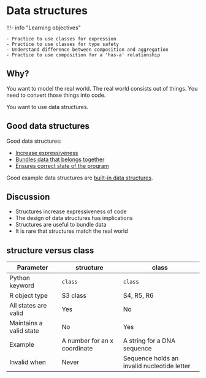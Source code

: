# Data structures

!!!- info "Learning objectives"

    - Practice to use classes for expression
    - Practice to use classes for type safety
    - Understand difference between composition and aggregation
    - Practice to use composition for a 'has-a' relationship

## Why?

You want to model the real world.
The real world consists out of things.
You need to convert those things into code.

You want to use data structures.

## Good data structures

Good data structures:

- [Increase expressiveness](expressive_data_type.md)
- [Bundles data that belongs together](has_a_relation.md)
- [Ensures correct state of the program](class_design.md)

Good example data structures are [built-in data structures](built_in_data_structures.md).

## Discussion

- Structures increase expressiveness of code
- The design of data structures has implications
- Structures are useful to bundle data
- It is rare that structures match the real world

## structure versus class

<!-- markdownlint-disable MD013 --><!-- Tables cannot be split up over lines, hence will break 80 characters per line -->

Parameter               | structure                    | class
------------------------|------------------------------|--------------------------------------------
Python keyword          | `class`                      | `class`
R object type           | S3 class                     | S4, R5, R6
All states are valid    | Yes                          | No
Maintains a valid state | No                           | Yes
Example                 | A number for an x coordinate | A string for a DNA sequence
Invalid when            | Never                        | Sequence holds an invalid nucleotide letter

<!-- markdownlint-ensable MD013 -->

